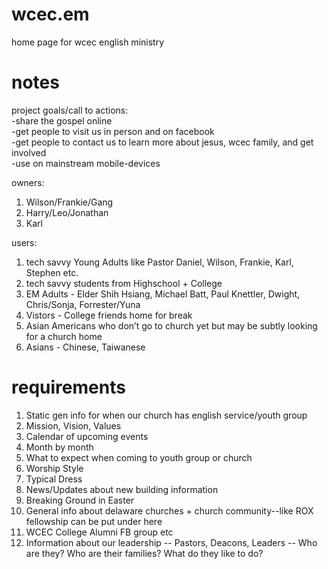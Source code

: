 # wcec.em
home page for wcec english ministry

# notes
project goals/call to actions:  
-share the gospel online  
-get people to visit us in person and on facebook  
-get people to contact us to learn more about jesus, wcec family, and get involved  
-use on mainstream mobile-devices
 
owners:  
1. Wilson/Frankie/Gang  
2. Harry/Leo/Jonathan  
3. Karl  
  
users:  
1. tech savvy Young Adults like Pastor Daniel, Wilson, Frankie, Karl, Stephen etc.  
2. tech savvy students from Highschool + College  
3. EM Adults - Elder Shih Hsiang, Michael Batt, Paul Knettler, Dwight, Chris/Sonja, Forrester/Yuna  
4. Vistors - College friends home for break  
5. Asian Americans who don’t go to church yet but may be subtly looking for a church home  
6. Asians - Chinese, Taiwanese

# requirements
1. Static gen info for when our church has english service/youth group  
2. Mission, Vision, Values  
3. Calendar of upcoming events  
4. Month by month  
5. What to expect when coming to youth group or church  
6. Worship Style  
7. Typical Dress  
8. News/Updates about new building information  
9. Breaking Ground in Easter  
10. General info about delaware churches + church community--like ROX fellowship can be put under here  
11. WCEC College Alumni FB group etc  
12. Information about our leadership  -- Pastors, Deacons, Leaders  -- Who are they? Who are their families? What do they like to do?  
